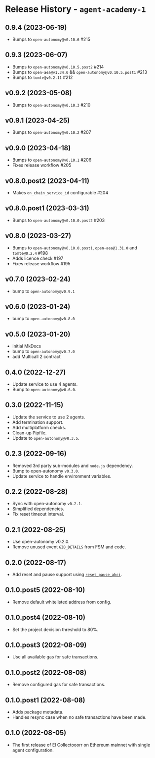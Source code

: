 # Release History - `agent-academy-1`

## 0.9.4 (2023-06-19)

* Bumps to `open-autonomy@v0.10.6` #215

## 0.9.3 (2023-06-07)

* Bumps to `open-autonomy@v0.10.5.post2` #214
* Bumps to `open-aea@v1.34.0` && `open-autonomy@v0.10.5.post1` #213
* Bumps to `tomte@v0.2.11` #212

## v0.9.2 (2023-05-08)

* Bumps to `open-autonomy@v0.10.3` #210

## v0.9.1 (2023-04-25)

* Bumps to `open-autonomy@v0.10.2` #207

## v0.9.0 (2023-04-18)

* Bumps to `open-autonomy@v0.10.1` #206
* Fixes release workflow #205

## v0.8.0.post2 (2023-04-11)
* Makes `on_chain_service_id` configurable #204

## v0.8.0.post1 (2023-03-31)
* Bumps to `open-autonomy@v0.10.0.post2` #203
  
## v0.8.0 (2023-03-27)
* Bumps to `open-autonomy@v0.10.0.post1`, `open-aea@1.31.0` and `tomte@0.2.4` #198
* Adds licence check #197
* Fixes release workflow #195

## v0.7.0 (2023-02-24)
* bump to `open-autonomy@v0.9.1`

## v0.6.0 (2023-01-24)
* bump to `open-autonomy@v0.8.0`

## v0.5.0 (2023-01-20)
* initial MkDocs
* bump to `open-autonomy@v0.7.0`
* add Multicall 2 contract

## 0.4.0 (2022-12-27)
- Update service to use 4 agents.
- Bump to `open-autonomy@v0.6.0`.

## 0.3.0 (2022-11-15)
- Update the service to use 2 agents. 
- Add termination support.
- Add multiplatform checks.
- Clean-up Pipfile.
- Update to `open-autonomy@v0.3.5`.

## 0.2.3 (2022-09-16)

- Removed 3rd party sub-modules and `node.js` dependency.
- Bump to open-autonomy `v0.3.0`.
- Update service to handle environment variables.

## 0.2.2 (2022-08-28)

- Sync with open-autonomy `v0.2.1`.
- Simplified dependencies. 
- Fix reset timeout interval.

## 0.2.1 (2022-08-25)

- Use open-autonomy v0.2.0.
- Remove unused event `GIB_DETAILS` from FSM and code.

## 0.2.0 (2022-08-17)

- Add reset and pause support using [`reset_pause_abci`](https://github.com/valory-xyz/open-autonomy/tree/v0.1.6/packages/valory/skills/reset_pause_abci).

## 0.1.0.post5 (2022-08-10)

- Remove default whitelisted address from config.

## 0.1.0.post4 (2022-08-10)

- Set the project decision threshold to 80%.

## 0.1.0.post3 (2022-08-09)

- Use all available gas for safe transactions. 

## 0.1.0.post2 (2022-08-08)

- Remove configured gas for safe transactions.   

## 0.1.0.post1 (2022-08-08)

- Adds package metadata.
- Handles resync case when no safe transactions have been made.

## 0.1.0 (2022-08-05)

- The first release of El Collectooorr on Ethereum mainnet with single agent configuration.
